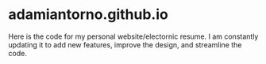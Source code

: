 # adamiantorno.github.io

Here is the code for my personal website/electornic resume. I am constantly updating it to add new features, improve the design, and streamline the code.
